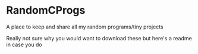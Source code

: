# RandomCProgs
A place to keep and share all my random programs/tiny projects

Really not sure why you would want to download these but here's a readme in case you do
